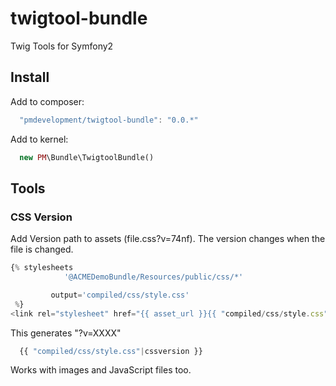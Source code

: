 twigtool-bundle
===============

Twig Tools for Symfony2

## Install

Add to composer:

```js
  "pmdevelopment/twigtool-bundle": "0.0.*"
```

Add to kernel:

```php
  new PM\Bundle\TwigtoolBundle()
```

## Tools

### CSS Version

Add Version path to assets (file.css?v=74nf). The version changes when the file is changed.

```js
{% stylesheets 
            '@ACMEDemoBundle/Resources/public/css/*'

         output='compiled/css/style.css' 
 %}
<link rel="stylesheet" href="{{ asset_url }}{{ "compiled/css/style.css"|cssversion }}" type="text/css" />{% endstylesheets %}

```
This generates "?v=XXXX"

```js
  {{ "compiled/css/style.css"|cssversion }}
```

Works with images and JavaScript files too.
